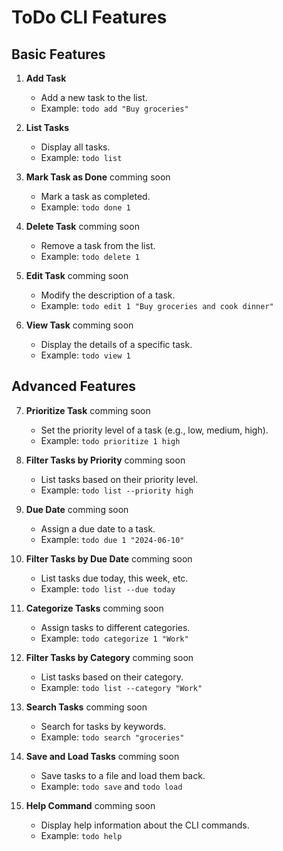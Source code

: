 # ToDo CLI Features

## Basic Features

1. **Add Task**
   - Add a new task to the list.
   - Example: `todo add "Buy groceries"`

2. **List Tasks**
   - Display all tasks.
   - Example: `todo list`

3. **Mark Task as Done** comming soon
   - Mark a task as completed.
   - Example: `todo done 1`

4. **Delete Task** comming soon
   - Remove a task from the list.
   - Example: `todo delete 1`

5. **Edit Task** comming soon
   - Modify the description of a task.
   - Example: `todo edit 1 "Buy groceries and cook dinner"`

6. **View Task** comming soon
   - Display the details of a specific task.
   - Example: `todo view 1`

## Advanced Features

7. **Prioritize Task** comming soon
   - Set the priority level of a task (e.g., low, medium, high).
   - Example: `todo prioritize 1 high`

8. **Filter Tasks by Priority** comming soon
   - List tasks based on their priority level.
   - Example: `todo list --priority high`

9. **Due Date** comming soon
   - Assign a due date to a task.
   - Example: `todo due 1 "2024-06-10"`

10. **Filter Tasks by Due Date** comming soon
    - List tasks due today, this week, etc.
    - Example: `todo list --due today`

11. **Categorize Tasks** comming soon
    - Assign tasks to different categories.
    - Example: `todo categorize 1 "Work"`

12. **Filter Tasks by Category** comming soon
    - List tasks based on their category.
    - Example: `todo list --category "Work"`

13. **Search Tasks** comming soon
    - Search for tasks by keywords.
    - Example: `todo search "groceries"`

14. **Save and Load Tasks** comming soon
    - Save tasks to a file and load them back.
    - Example: `todo save` and `todo load`

15. **Help Command** comming soon
    - Display help information about the CLI commands.
    - Example: `todo help`
